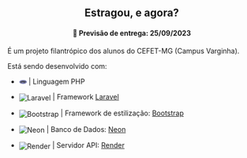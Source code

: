 <div align="center">
  <h2> Estragou, e agora? </h2>
    <h4> 📆 Previsão de entrega: 25/09/2023 </h4>
</div>

É um projeto filantrópico dos alunos do CEFET-MG (Campus Varginha).

Está sendo desenvolvido com:

- <img align="center" alt="PHP" height="15" width="15" src="https://github.com/devicons/devicon/blob/1119b9f84c0290e0f0b38982099a2bd027a48bf1/icons/php/php-original.svg" />  | Linguagem PHP

- <img align="center" alt="Laravel" height="15" width="15" src="https://encrypted-tbn0.gstatic.com/images?q=tbn:ANd9GcT8hrMXdrlkO87mCciJaPvpud0WFuwUijp3vDDS5wA&s" /> | Framework <a href="https://laravel.com/">Laravel</a>

- <img align="center" alt="Bootstrap" height="15" width="15" src="https://encrypted-tbn0.gstatic.com/images?q=tbn:ANd9GcSvIu8MjHGx40B7ndhH8O9FUMr76mCx4EcZzggk8aGbM8j3iDFQSE6UZEOmkACWS3o12VM&usqp=CAU" />  | Framework de estilização: <a href="https://getbootstrap.com/">Bootstrap</a>

- <img align="center" alt="Neon" height="15" width="15" src="https://yt3.googleusercontent.com/PCC9a0H4mCzn4HyQn8IydElbZ7lkeXXVS8oIInO93wWc4p65qNuN-XYWM0Ima9_kG_EXZEdhzQ=s900-c-k-c0x00ffffff-no-rj" /> | Banco de Dados: <a href="https://neon.tech/">Neon</a>

- <img align="center" alt="Render" height="15" width="15" src="https://intellyx.com/wp-content/uploads/2019/08/Render-cloud-intellyx-BC-logo.png" /> | Servidor API: <a href="https://render.com/">Render</a>


